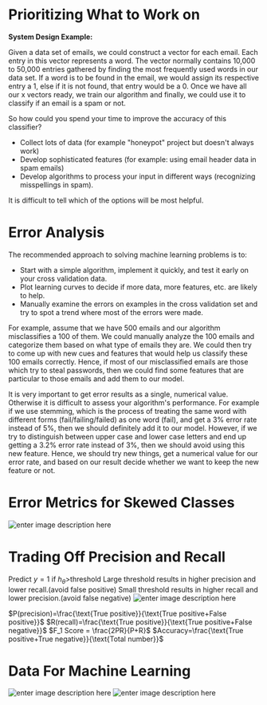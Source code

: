 # Prioritizing What to Work on
**System Design Example:**

Given a data set of emails, we could construct a vector for each email. Each entry in this vector represents a word. The vector normally contains 10,000 to 50,000 entries gathered by finding the most frequently used words in our data set. If a word is to be found in the email, we would assign its respective entry a 1, else if it is not found, that entry would be a 0. Once we have all our x vectors ready, we train our algorithm and finally, we could use it to classify if an email is a spam or not.

So how could you spend your time to improve the accuracy of this classifier?

-   Collect lots of data (for example "honeypot" project but doesn't always work)
-   Develop sophisticated features (for example: using email header data in spam emails)
-   Develop algorithms to process your input in different ways (recognizing misspellings in spam).

It is difficult to tell which of the options will be most helpful.
# Error Analysis
The recommended approach to solving machine learning problems is to:

-   Start with a simple algorithm, implement it quickly, and test it early on your cross validation data.
-   Plot learning curves to decide if more data, more features, etc. are likely to help.
-   Manually examine the errors on examples in the cross validation set and try to spot a trend where most of the errors were made.

For example, assume that we have 500 emails and our algorithm misclassifies a 100 of them. We could manually analyze the 100 emails and categorize them based on what type of emails they are. We could then try to come up with new cues and features that would help us classify these 100 emails correctly. Hence, if most of our misclassified emails are those which try to steal passwords, then we could find some features that are particular to those emails and add them to our model.

It is very important to get error results as a single, numerical value. Otherwise it is difficult to assess your algorithm's performance. For example if we use stemming, which is the process of treating the same word with different forms (fail/failing/failed) as one word (fail), and get a 3% error rate instead of 5%, then we should definitely add it to our model. However, if we try to distinguish between upper case and lower case letters and end up getting a 3.2% error rate instead of 3%, then we should avoid using this new feature. Hence, we should try new things, get a numerical value for our error rate, and based on our result decide whether we want to keep the new feature or not.

# Error Metrics for Skewed Classes
![enter image description here](https://lh3.googleusercontent.com/QbtUHIhRYwpOcDKlndW2Q_r35p1pno3SECvVPqOPVCBwQvtxESuTuVVVTyQf1l10-XrwiGJlLHQ)

# Trading Off Precision and Recall
Predict $y=1$ if $h_\theta>$threshold 
Large threshold results in higher precision and lower recall.(avoid false positive)
Small threshold results in higher recall and lower precision.(avoid false negative)
![enter image description here](https://lh3.googleusercontent.com/eAKxSQ5ZzzkFgs_yIIjOgd5h7ZyVCE0s_0-8WvnQVxogFuNhklI5jPlD6D5cOOXVJ9oa6PWZSQA)

$P(precision)=\frac{\text{True positive}}{\text{True positive+False positive}}$
$R(recall)=\frac{\text{True positive}}{\text{True positive+False negative}}$
$F_1 Score = \frac{2PR}{P+R}$
$Accuracy=\frac{\text{True positive+True negative}}{\text{Total number}}$

# Data For Machine Learning
![enter image description here](https://lh3.googleusercontent.com/81gHxZATB2QSnyg06OGa0_KzP578VArYgVPLMXYHeJhaGFxioIOVdQEm2c_bEfbggUXI3NC7XRI)
![enter image description here](https://lh3.googleusercontent.com/tXsCKrgJQobjPJzBl0wib9B5bQ1jbK2vO5bu3bTc0UDZyEBmlqspLA1xhnVzYkIGBHWmmoAwmD4)
<!--stackedit_data:
eyJoaXN0b3J5IjpbNDg5NzMzOTMzLDUwOTQzOTE5LDE0MDcyMD
kyMjEsMTQ2MTY3OTAyMCwtMjY4NTk0MDUzLC0xMzU3NDUxNjcx
LDI2MDE1ODIwMyw0NjQ1NjQzOTcsLTE1Mjg3MzMzNzFdfQ==
-->